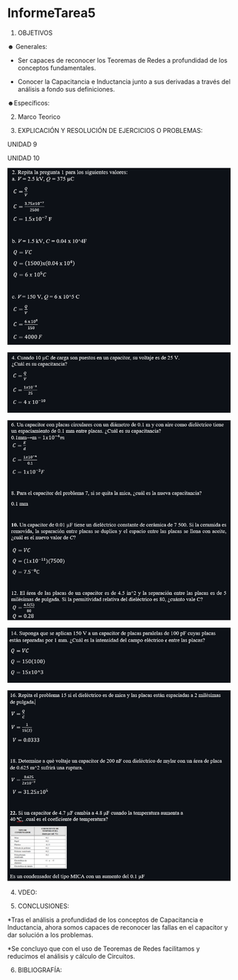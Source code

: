 # InformeTarea5

1. OBJETIVOS

☻ Generales:

* Ser capaces de reconocer los Teoremas de Redes a profundidad de los conceptos fundamentales.

* Conocer la Capacitancia e Inductancia junto a sus derivadas a través del análisis a fondo sus definiciones. 


☻Específicos:


2. Marco Teorico 



3. EXPLICACIÓN Y RESOLUCIÓN DE EJERCICIOS O PROBLEMAS:

UNIDAD 9



UNIDAD 10

![](Img/2..PNG)

![](Img/4..PNG)

![](Img/6-12..PNG)

![](Img/14..PNG)

![](Img/16..PNG)



4. VDEO:


5. CONCLUSIONES:

*Tras el análisis a profundidad de los conceptos de Capacitancia e Inductancia, ahora somos capaces de reconocer las fallas en el capacitor y dar solución a los problemas.

*Se concluyo que con el uso de Teoremas de Redes facilitamos y reducimos el análisis y cálculo de Circuitos.

6. BIBLIOGRAFÍA:

